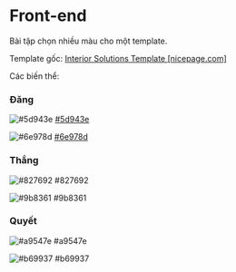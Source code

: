 # Front-end
Bài tập chọn nhiều màu cho một template.

Template gốc: [Interior Solutions Template [nicepage.com]](https://nicepage.com/t/247670/interior-solutions-template)

Các biến thể:

### Đăng
![#5d943e](https://placehold.it/15/5d943e/000000?text=+) [#5d943e](https://github.com/pthdang/Front-end/tree/main/Ex/Template/%235d943e)

![#6e978d](https://placehold.it/15/6e978d/000000?text=+) [#6e978d](https://github.com/pthdang/Front-end/tree/main/Ex/Template/%236e978d)

### Thắng
![#827692](https://placehold.it/15/827692/000000?text=+) #827692

![#9b8361](https://placehold.it/15/9b8361/000000?text=+) #9b8361

### Quyết
![#a9547e](https://placehold.it/15/a9547e/000000?text=+) #a9547e

![#b69937](https://placehold.it/15/b69937/000000?text=+) #b69937
